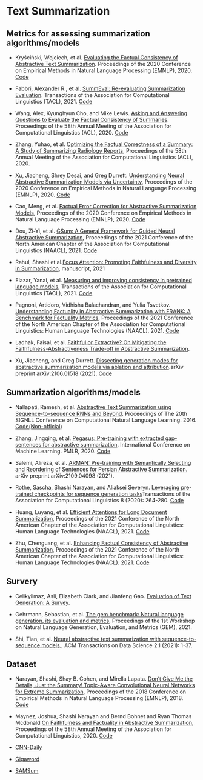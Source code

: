 # Text Summarization

## Metrics for assessing summarization algorithms/models

- Kryściński, Wojciech, et al. [Evaluating the Factual Consistency of Abstractive Text Summarization](https://arxiv.org/pdf/1910.12840.pdf). Proceedings of the 2020 Conference on Empirical Methods in Natural Language Processing (EMNLP), 2020. [Code](https://github.com/salesforce/factCC)

- Fabbri, Alexander R., et al. [SummEval: Re-evaluating Summarization Evaluation](https://arxiv.org/pdf/2007.12626.pdf). Transactions of the Association for Computational Linguistics (TACL), 2021. [Code](https://github.com/Yale-LILY/SummEval)

- Wang, Alex, Kyunghyun Cho, and Mike Lewis. [Asking and Answering Questions to Evaluate the Factual Consistency of Summaries](https://arxiv.org/pdf/2004.04228.pdf). Proceedings of the 58th Annual Meeting of the Association for Computational Linguistics (ACL), 2020. [Code](https://github.com/W4ngatang/qags)

- Zhang, Yuhao, et al. [Optimizing the Factual Correctness of a Summary:
A Study of Summarizing Radiology Reports](https://arxiv.org/pdf/1911.02541.pdf), Proceedings of the 58th Annual Meeting of the Association for Computational Linguistics (ACL), 2020.

- Xu, Jiacheng, Shrey Desai, and Greg Durrett. [Understanding Neural Abstractive Summarization Models via Uncertainty](https://arxiv.org/pdf/2010.07882.pdf), Proceedings of the 2020 Conference on Empirical Methods in Natural Language Processing (EMNLP), 2020. [Code](https://github.com/jiacheng-xu/text-sum-uncertainty)


- Cao, Meng, et al. [Factual Error Correction for Abstractive Summarization Models](https://arxiv.org/pdf/2010.08712.pdf), Proceedings of the 2020 Conference on Empirical Methods in Natural Language Processing (EMNLP), 2020. [Code](https://github.com/mcao516/Factual-Error-Correction)

- Dou, Zi-Yi, et al. [GSum: A General Framework for Guided Neural Abstractive Summarization](https://arxiv.org/pdf/2010.08014.pdf), Proceedings of the 2021 Conference of the North American Chapter of the Association for Computational Linguistics (NAACL), 2021. [Code](https://github.com/neulab/guided_summarization)

- Rahul, Shashi et al.[Focus Attention: Promoting Faithfulness and Diversity in Summarization](https://arxiv.org/pdf/2105.11921.pdf), manuscript, 2021

- Elazar, Yanai, et al. [Measuring and improving consistency in pretrained language models](https://arxiv.org/pdf/2102.01017.pdf), Transactions of the Association for Computational Linguistics (TACL), 2021. [Code](https://github.com/yanaiela/pararel)

- Pagnoni, Artidoro, Vidhisha Balachandran, and Yulia Tsvetkov. [Understanding Factuality in Abstractive Summarization with FRANK: A Benchmark for Factuality Metrics](https://arxiv.org/pdf/2104.13346.pdf), Proceedings of the 2021 Conference of the North American Chapter of the Association for Computational Linguistics: Human Language Technologies (NAACL), 2021. [Code](https://github.com/artidoro/frank)

- Ladhak, Faisal, et al. [Faithful or Extractive? On Mitigating the Faithfulness-Abstractiveness Trade-off in Abstractive Summarization](https://arxiv.org/pdf/2108.13684.pdf).

- Xu, Jiacheng, and Greg Durrett. [Dissecting generation modes for abstractive summarization models via ablation and attribution](https://arxiv.org/pdf/2106.01518.pdf).arXiv preprint arXiv:2106.01518 (2021). [Code](https://github.com/jiacheng-xu/sum-interpret) 


## Summarization algorithms/models

- Nallapati, Ramesh, et al. [Abstractive Text Summarization using Sequence-to-sequence RNNs and Beyond](https://arxiv.org/abs/1602.06023). Proceedings of The 20th SIGNLL Conference on Computational Natural Language Learning. 2016. [Code(Non-official)](https://github.com/theamrzaki/text_summurization_abstractive_methods)

- Zhang, Jingqing, et al. [Pegasus: Pre-training with extracted gap-sentences for abstractive summarization](http://proceedings.mlr.press/v119/zhang20ae/zhang20ae.pdf). International Conference on Machine Learning. PMLR, 2020. [Code](https://github.com/google-research/pegasus) 

- Salemi, Alireza, et al. [ARMAN: Pre-training with Semantically Selecting and Reordering of Sentences for Persian Abstractive Summarization.](https://arxiv.org/abs/2109.04098) arXiv preprint arXiv:2109.04098 (2021).

- Rothe, Sascha, Shashi Narayan, and Aliaksei Severyn. [Leveraging pre-trained checkpoints for sequence generation tasks](https://arxiv.org/pdf/1907.12461.pdf)Transactions of the Association for Computational Linguistics 8 (2020): 264-280. [Code](https://github.com/google-research/google-research/tree/master/bertseq2seq)

- Huang, Luyang, et al. [Efficient Attentions for Long Document Summarization](https://arxiv.org/pdf/2104.02112.pdf), Proceedings of the 2021 Conference of the North American Chapter of the Association for Computational Linguistics: Human Language Technologies (NAACL), 2021. [Code](https://github.com/luyang-huang96/LongDocSum)

- Zhu, Chenguang, et al. [Enhancing Factual Consistency of Abstractive Summarization](https://arxiv.org/pdf/2003.08612.pdf), Proceedings of the 2021 Conference of the North American Chapter of the Association for Computational Linguistics: Human Language Technologies (NAACL). 2021. [Code](https://github.com/zcgzcgzcg1/FASum/)

## Survery

- Celikyilmaz, Asli, Elizabeth Clark, and Jianfeng Gao. [Evaluation of Text Generation: A Survey](https://arxiv.org/pdf/2006.14799.pdf).

- Gehrmann, Sebastian, et al. [The gem benchmark: Natural language generation, its evaluation and metrics](https://arxiv.org/pdf/2102.01672.pdf), Proceedings of the 1st Workshop on Natural Language Generation, Evaluation, and Metrics (GEM), 2021. 

- Shi, Tian, et al. [Neural abstractive text summarization with sequence-to-sequence models.](https://dl.acm.org/doi/pdf/10.1145/3419106), ACM Transactions on Data Science 2.1 (2021): 1-37.

## Dataset

- Narayan, Shashi, Shay B. Cohen, and Mirella Lapata. [Don’t Give Me the Details, Just the Summary! Topic-Aware Convolutional Neural Networks for Extreme Summarization](https://arxiv.org/pdf/1808.08745.pdf), Proceedings of the 2018 Conference on Empirical Methods in Natural Language Processing (EMNLP), 2018. [Code](https://github.com/EdinburghNLP/XSum)

- Maynez, Joshua, Shashi Narayan and Bernd Bohnet and Ryan Thomas Mcdonald [On Faithfulness and Factuality in Abstractive Summarization](https://arxiv.org/abs/2005.00661), Proceedings of the 58th Annual Meeting of the Association for Computational Linguistics, 2020. [Code](https://github.com/google-research-datasets/xsum_hallucination_annotations)

- [CNN-Daily](https://github.com/harvardnlp/sent-summary)

- [Gigaword](https://github.com/harvardnlp/sent-summary)

- [SAMSum](https://huggingface.co/datasets/samsum)
